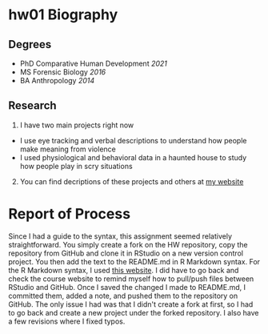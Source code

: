 # __hw01 Biography__

## **Degrees**

* PhD Comparative Human Development _2021_
* MS Forensic Biology _2016_
* BA Anthropology _2014_

## **Research**

1. I have two main projects right now
  + I use eye tracking and verbal descriptions to understand how people make meaning from violence
  + I used physiological and behavioral data in a haunted house to study how people play in scry situations

2. You can find decriptions of these projects and others at [my website](https://sites.google.com/view/coltanscrivner/home)


# __Report of Process__

Since I had a guide to the syntax, this assignment seemed relatively straightforward. You simply create a fork on the HW repository, copy the repository from GitHub and clone it in RStudio on a new version control project. You then add the text to the README.md in R Markdown syntax. For the R Markdown syntax, I used [this website](https://guides.github.com/features/mastering-markdown/#examples). I did have to go back and check the course website to remind myself how to pull/push files between RStudio and GitHub. Once I saved the changed I made to README.md, I committed them, added a note, and pushed them to the repository on GitHub. The only issue I had was that I didn't create a fork at first, so I had to go back and create a new project under the forked repository. I also have a few revisions where I fixed typos. 